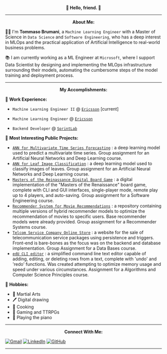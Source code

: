 <p align="center" style="font-weight:bold"> 
👋 <b>Hello, friend.</b> 👋 
<p>

---
<p align="center" style="font-weight:bold"> 
<b>About Me:</b>

<p>

👱‍♂️ I'm <b>Tommaso Brumani</b>, a `Machine Learning Engineer` with a Master of Science in `Data Science` and `Software Engineering`, who has a deep interest in MLOps and the practical application of Artificial Intelligence to real-world business problems.

📚 I am currently working as a ML Engineer at `Microsoft`, where I support Data Scientist by designing and implementing the MLOps infrastructure surrounding their models, automating the cumbersome steps of the model training and deployment process.

---
<p align="center" style="font-weight:bold"> 
<b>My Accomplishments:</b>
<p>

💼 <b>Work Experience:</b>

* `Machine Learning Engineer II` @ [`Ericsson`](https://ww.microsoft.com/) [current]

* `Machine Learning Engineer` @ [`Ericsson`](https://www.ericsson.com/)
  
* `Backend Developer` @ [`SorintLab`](https://www.sorint.com/)

🔨 <b>Most Interesting Public Projects:</b>

* [`ANN for Multivariate Time Series Forecasting`](https://github.com/TommasoBrumani/multivariate-time-series-forecasting) : a deep learning model used to predict a multivariate time series. Group assignment for an Artificial Neural Networks and Deep Learning course.
* [`ANN for Leaf Image Classification`](https://github.com/TommasoBrumani/leaf-classificator) : a deep learning model used to classify images of leaves. Group assignment for an Artificial Neural Networks and Deep Learning course.
* [`Masters of the Reinassance Digital Board Game`](https://github.com/TommasoBrumani/ingswAM2021-Alesani-Brumani-Cagliani) : a digital implementation of the "Masters of the Renaissance" board game, complete with CLI and GUI interfaces, single-player mode, remote play up to 4 players, and auto-saving. Group assignment for a Software Engineering course.
* [`Recommender System for Movie Recommendations`](https://github.com/TommasoBrumani/movie-recommender-system) : a repository containing multiple versions of hybrid recommender models to optimize the recommendation of movies to specific users. Base recommender models were already provided. Group assignment for a Recommender Systems course.
* [`Telcom Service Company Online Store`](https://github.com/TommasoBrumani/telcom-services-online-store) : a website for the sale of telecommunication service packages using persistence and triggers. Front-end is bare-bones as the focus was on the backend and database implementation. Group Assignment for a Data Bases course.
* [`edU CLI editor`](https://github.com/TommasoBrumani/edU-CLI-text-editor) : a simplified command line text editor capable of adding, editing, or deleting rows from a text, complete with 'undo' and 'redo' functions. Was created attempting to optimize memory usage and speed under various circumstances. Assignment for a Algorithms and Computer Science Principles course.

🌱 <b>Hobbies:</b>

* 🥋 Martial Arts
* 🖊️ Digital drawing
* 🍝 Cooking
* 🎲 Gaming and TTRPGs
* 🎹 Playing the piano

---
<p align="center" style="font-weight:bold"> 
<b>Connect With Me:</b> 
<p>

[![Gmail](https://img.shields.io/badge/Gmail-D14836?style=for-the-badge&logo=gmail&logoColor=white)](mailto:tommaso.brumani@gmail.com)
[![LinkedIn](https://img.shields.io/badge/linkedin-%230077B5.svg?style=for-the-badge&logo=linkedin&logoColor=white)](https://www.linkedin.com/in/tommaso-brumani)
[![GitHub](https://img.shields.io/badge/github-%23121011.svg?style=for-the-badge&logo=github&logoColor=white)](https://github.com/TommasoBrumani)

---
